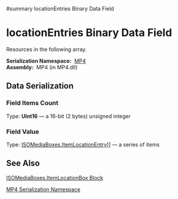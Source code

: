 ﻿#summary locationEntries Binary Data Field

# locationEntries Binary Data Field #


Resources in the following array.

**Serialization Namespace:**  [MP4](Bin_N_MP4.md)<br><b>Assembly:</b>  MP4 (in MP4.dll)<br>
<h2>Data Serialization</h2>

<h3>Field Items Count</h3>
Type: <b>UInt16</b> — a 16-bit (2 bytes) unsigned integer <br>
<h3>Field Value</h3>
Type: <a href='Bin_T_MP4_ISOMediaBoxes_ItemLocationEntry.md'>ISOMediaBoxes.ItemLocationEntry</a>[] — a series of items <br>
<h2>See Also</h2>

<a href='Bin_T_MP4_ISOMediaBoxes_ItemLocationBox.md'>ISOMediaBoxes.ItemLocationBox Block</a>

<a href='Bin_N_MP4.md'>MP4 Serialization Namespace</a>